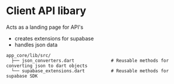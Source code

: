 # Client API libary

Acts as a landing page for API's
- creates extensions for supabase
- handles json data

```
app_core/lib/src/
  ├── json_converters.dart              # Reusable methods for converting json to dart objects
  └── supabase_extensions.dart          # Reusable methods for supabase SDK
```